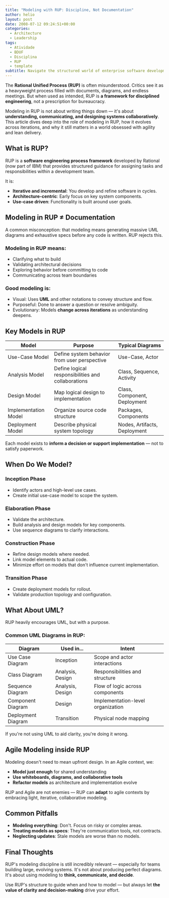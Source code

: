 ```yaml
---
title: "Modeling with RUP: Discipline, Not Documentation"
author: helio
layout: post
date: 2008-07-12 09:24:51+00:00
categories:
  - Architecture
  - Leadership
tags:
  - Atividade
  - BDUF
  - Disciplina
  - RUP
  - template
subtitle: Navigate the structured world of enterprise software development—explore how RUP's disciplined approach to modeling, iterations, and documentation creates predictable, scalable development processes
---
```


The **Rational Unified Process (RUP)** is often misunderstood. Critics see it as a heavyweight process filled with documents, diagrams, and endless meetings. But when used as intended, RUP is **a framework for disciplined engineering**, not a prescription for bureaucracy.

Modeling in RUP is not about writing things down — it's about **understanding, communicating, and designing systems collaboratively**. This article dives deep into the role of modeling in RUP, how it evolves across iterations, and why it still matters in a world obsessed with agility and lean delivery.

## What is RUP?

RUP is a **software engineering process framework** developed by Rational (now part of IBM) that provides structured guidance for assigning tasks and responsibilities within a development team.

It is:

- **Iterative and incremental**: You develop and refine software in cycles.
- **Architecture-centric**: Early focus on key system components.
- **Use-case driven**: Functionality is built around user goals.

## Modeling in RUP ≠ Documentation

A common misconception: that modeling means generating massive UML diagrams and exhaustive specs before any code is written. RUP rejects this.

### Modeling in RUP means:

- Clarifying what to build
- Validating architectural decisions
- Exploring behavior before committing to code
- Communicating across team boundaries

### Good modeling is:

- Visual: Uses **UML** and other notations to convey structure and flow.
- Purposeful: Done to answer a question or resolve ambiguity.
- Evolutionary: Models **change across iterations** as understanding deepens.

## Key Models in RUP

| Model                | Purpose                                            | Typical Diagrams             |
| -------------------- | -------------------------------------------------- | ---------------------------- |
| Use-Case Model       | Define system behavior from user perspective       | Use-Case, Actor              |
| Analysis Model       | Define logical responsibilities and collaborations | Class, Sequence, Activity    |
| Design Model         | Map logical design to implementation               | Class, Component, Deployment |
| Implementation Model | Organize source code structure                     | Packages, Components         |
| Deployment Model     | Describe physical system topology                  | Nodes, Artifacts, Deployment |

Each model exists to **inform a decision or support implementation** — not to satisfy paperwork.

## When Do We Model?

### Inception Phase

- Identify actors and high-level use cases.
- Create initial use-case model to scope the system.

### Elaboration Phase

- Validate the architecture.
- Build analysis and design models for key components.
- Use sequence diagrams to clarify interactions.

### Construction Phase

- Refine design models where needed.
- Link model elements to actual code.
- Minimize effort on models that don't influence current implementation.

### Transition Phase

- Create deployment models for rollout.
- Validate production topology and configuration.

## What About UML?

RUP heavily encourages UML, but with a purpose.

### Common UML Diagrams in RUP:

| Diagram            | Used in...       | Intent                            |
| ------------------ | ---------------- | --------------------------------- |
| Use Case Diagram   | Inception        | Scope and actor interactions      |
| Class Diagram      | Analysis, Design | Responsibilities and structure    |
| Sequence Diagram   | Analysis, Design | Flow of logic across components   |
| Component Diagram  | Design           | Implementation-level organization |
| Deployment Diagram | Transition       | Physical node mapping             |

If you're not using UML to aid clarity, you're doing it wrong.

## Agile Modeling inside RUP

Modeling doesn't need to mean upfront design. In an Agile context, we:

- **Model just enough** for shared understanding
- **Use whiteboards, diagrams, and collaborative tools**
- **Refactor models** as architecture and implementation evolve

RUP and Agile are not enemies — RUP can **adapt** to agile contexts by embracing light, iterative, collaborative modeling.

## Common Pitfalls

- **Modeling everything**: Don't. Focus on risky or complex areas.
- **Treating models as specs**: They're communication tools, not contracts.
- **Neglecting updates**: Stale models are worse than no models.

## Final Thoughts

RUP's modeling discipline is still incredibly relevant — especially for teams building large, evolving systems.
It's not about producing perfect diagrams. It's about using modeling to **think, communicate, and decide**.

Use RUP's structure to guide when and how to model — but always let **the value of clarity and decision-making** drive your effort.
